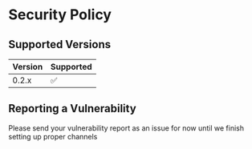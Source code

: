 # Security Policy

## Supported Versions

| Version | Supported          |
| ------- | ------------------ |
| 0.2.x   | :white_check_mark: |

## Reporting a Vulnerability

Please send your vulnerability report as an issue for now until we finish setting up proper channels
